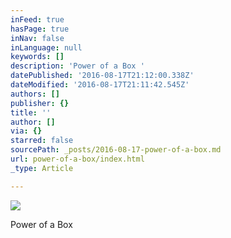 ```yaml
---
inFeed: true
hasPage: true
inNav: false
inLanguage: null
keywords: []
description: 'Power of a Box '
datePublished: '2016-08-17T21:12:00.338Z'
dateModified: '2016-08-17T21:11:42.545Z'
authors: []
publisher: {}
title: ''
author: []
via: {}
starred: false
sourcePath: _posts/2016-08-17-power-of-a-box.md
url: power-of-a-box/index.html
_type: Article

---
```

![](https://the-grid-user-content.s3-us-west-2.amazonaws.com/e2632e2b-870e-4e5f-976f-835675493875.jpg)

Power of a Box